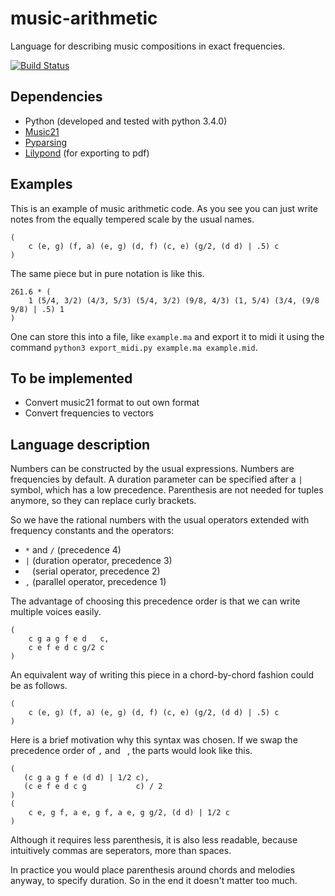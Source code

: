 # music-arithmetic
Language for describing music compositions in exact frequencies.

[![Build Status](https://travis-ci.org/Chiel92/music-arithmetic.svg?branch=master)](https://travis-ci.org/Chiel92/music-arithmetic)

## Dependencies
- Python (developed and tested with python 3.4.0)
- [Music21][music21]
- [Pyparsing][pyparsing]
- [Lilypond][lilypond] (for exporting to pdf)

## Examples
This is an example of music arithmetic code.
As you see you can just write notes from the equally tempered scale by the usual names.
```
(
    c (e, g) (f, a) (e, g) (d, f) (c, e) (g/2, (d d) | .5) c
)
```
The same piece but in pure notation is like this.
```
261.6 * (
    1 (5/4, 3/2) (4/3, 5/3) (5/4, 3/2) (9/8, 4/3) (1, 5/4) (3/4, (9/8 9/8) | .5) 1
)
```

One can store this into a file, like `example.ma` and export it to midi it using the command
`python3 export_midi.py example.ma example.mid`.

## To be implemented
- Convert music21 format to out own format
- Convert frequencies to vectors

## Language description

Numbers can be constructed by the usual expressions.
Numbers are frequencies by default.
A duration parameter can be specified after a `|` symbol, which has a low precedence.
Parenthesis are not needed for tuples anymore, so they can replace curly brackets.

So we have the rational numbers with the usual operators
extended with frequency constants and the operators:
- `*` and `/` (precedence 4)
- `|` (duration operator, precedence 3)
- ` ` (serial operator, precedence 2)
- `,` (parallel operator, precedence 1)

The advantage of choosing this precedence order is that we can write multiple voices easily.
```
(
    c g a g f e d   c,
    c e f e d c g/2 c
)
```

An equivalent way of writing this piece in a chord-by-chord fashion could be as follows.
```
(
    c (e, g) (f, a) (e, g) (d, f) (c, e) (g/2, (d d) | .5) c
)
```


Here is a brief motivation why this syntax was chosen.
If we swap the precedence order of `,` and ` `, the parts would look like this.
```
(
   (c g a g f e (d d) | 1/2 c),
   (c e f e d c g           c) / 2
)
(
    c e, g f, a e, g f, a e, g g/2, (d d) | 1/2 c
)
```

Although it requires less parenthesis, it is also less readable,
because intuitively commas are seperators, more than spaces.

In practice you would place parenthesis around chords and melodies anyway, to specify duration.
So in the end it doesn't matter too much.

[music21]: http://web.mit.edu/music21/doc/
[pyparsing]: https://pypi.python.org/pypi/pyparsing/2.0.3
[lilypond]: http://www.lilypond.org/
